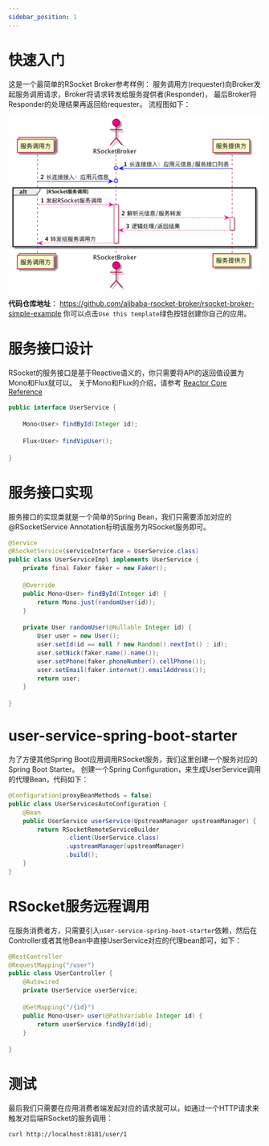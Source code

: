 ```yaml
---
sidebar_position: 1
---
```


# 快速入门

这是一个最简单的RSocket Broker参考样例： 服务调用方(requester)向Broker发起服务调用请求，Broker将请求转发给服务提供者(Responder)， 最后Broker将Responder的处理结果再返回给requester。 流程图如下： 

![RSocket Call Sequence](../static/img/tutorial/rsocket-call-sequence.png)

**代码仓库地址**： https://github.com/alibaba-rsocket-broker/rsocket-broker-simple-example 你可以点击`Use this template`绿色按钮创建你自己的应用。

# 服务接口设计

RSocket的服务接口是基于Reactive语义的，你只需要将API的返回值设置为Mono和Flux就可以。 关于Mono和Flux的介绍，请参考 [Reactor Core Reference](https://projectreactor.io/docs/core/release/reference/)

```java
public interface UserService {

    Mono<User> findById(Integer id);
    
    Flux<User> findVipUser();

}
```

# 服务接口实现

服务接口的实现类就是一个简单的Spring Bean，我们只需要添加对应的@RSocketService Annotation标明该服务为RSocket服务即可。

```java
@Service
@RSocketService(serviceInterface = UserService.class)
public class UserServiceImpl implements UserService {
    private final Faker faker = new Faker();

    @Override
    public Mono<User> findById(Integer id) {
        return Mono.just(randomUser(id));
    }

    private User randomUser(@Nullable Integer id) {
        User user = new User();
        user.setId(id == null ? new Random().nextInt() : id);
        user.setNick(faker.name().name());
        user.setPhone(faker.phoneNumber().cellPhone());
        user.setEmail(faker.internet().emailAddress());
        return user;
    }

}
```

# user-service-spring-boot-starter

为了方便其他Spring Boot应用调用RSocket服务，我们这里创建一个服务对应的Spring Boot Starter。 创建一个Spring Configuration，来生成UserService调用的代理Bean，代码如下：

```java
@Configuration(proxyBeanMethods = false)
public class UserServicesAutoConfiguration {
    @Bean
    public UserService userService(UpstreamManager upstreamManager) {
        return RSocketRemoteServiceBuilder
                .client(UserService.class)
                .upstreamManager(upstreamManager)
                .build();
    }
}
```

# RSocket服务远程调用

在服务消费者方，只需要引入`user-service-spring-boot-starter`依赖，然后在Controller或者其他Bean中直接UserService对应的代理bean即可，如下：

```java
@RestController
@RequestMapping("/user")
public class UserController {
    @Autowired
    private UserService userService;

    @GetMapping("/{id}")
    public Mono<User> user(@PathVariable Integer id) {
        return userService.findById(id);
    }

}
```

# 测试

最后我们只需要在应用消费者端发起对应的请求就可以，如通过一个HTTP请求来触发对后端RSocket的服务调用：

```bash
curl http://localhost:8181/user/1
```

